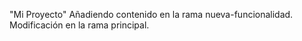"Mi Proyecto" 
Añadiendo contenido en la rama nueva-funcionalidad.
Modificación en la rama principal.
